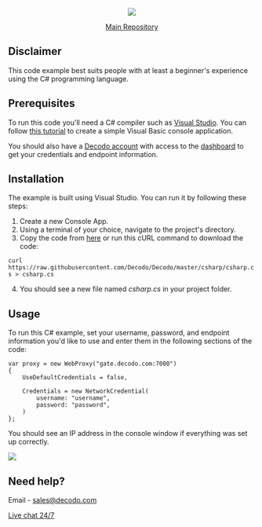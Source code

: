 <p align="center">
    <a href="https://decodo.com/"><img src="https://github.com/user-attachments/assets/209d01f2-3931-4e77-a6f3-0028b1ee2b72"></a>
  </a>
</p>

<p align="center">
    <a href="https://github.com/Decodo/Decodo"> Main Repository </a>
</p>

## Disclaimer

This code example best suits people with at least a beginner's experience using the C# programming language.

## Prerequisites

To run this code you'll need a C# compiler such as [Visual Studio](https://visualstudio.microsoft.com/). You can follow [this tutorial](https://learn.microsoft.com/en-us/visualstudio/get-started/visual-basic/tutorial-console?view=vs-2022) to create a simple Visual Basic console application.

You should also have a [Decodo account](https://dashboard.decodo.com/register) with access to the [dashboard](https://dashboard.decodo.com/residential-proxies/proxy-setup) to get your credentials and endpoint information.

## Installation

The example is built using Visual Studio. You can run it by following these steps:

1. Create a new Console App.
2. Using a terminal of your choice, navigate to the project's directory.
3. Copy the code from [here](https://raw.githubusercontent.com/Decodo/Decodo/master/csharp/csharp.cs) or run this cURL command to download the code:

`curl https://raw.githubusercontent.com/Decodo/Decodo/master/csharp/csharp.cs > csharp.cs`

4. You should see a new file named *csharp.cs* in your project folder.

## Usage

To run this C# example, set your username, password, and endpoint information you'd like to use and enter them in the following sections of the code:

```
var proxy = new WebProxy("gate.decodo.com:7000")
{
    UseDefaultCredentials = false,

    Credentials = new NetworkCredential(
        username: "username",
        password: "password",
    )
};
```

You should see an IP address in the console window if everything was set up correctly.

<img src="https://i.imgur.com/wKh9fj7.png">

## Need help?
Email - sales@decodo.com

<a href="https://direct.lc.chat/12092754/">Live chat 24/7</a>
